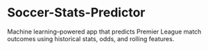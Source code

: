 # Soccer-Stats-Predictor
Machine learning–powered app that predicts Premier League match outcomes using historical stats, odds, and rolling features.
